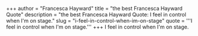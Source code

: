 +++
author = "Francesca Hayward"
title = "the best Francesca Hayward Quote"
description = "the best Francesca Hayward Quote: I feel in control when I'm on stage."
slug = "i-feel-in-control-when-im-on-stage"
quote = '''I feel in control when I'm on stage.'''
+++
I feel in control when I'm on stage.
